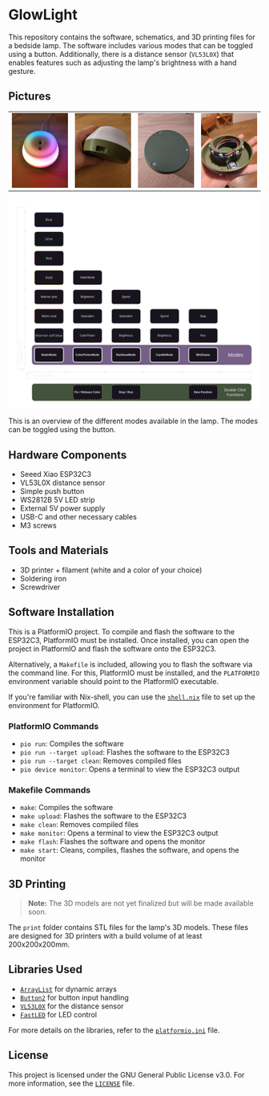 # GlowLight

This repository contains the software, schematics, and 3D printing files for a bedside lamp. The software includes various modes that can be toggled using a button. Additionally, there is a distance sensor (`VL53L0X`) that enables features such as adjusting the lamp's brightness with a hand gesture.

## Pictures

<table>
  <tr>
    <td><img src="media/images/rainbow-mode.jpg" alt="Rainbow Mode"></td>
    <td><img src="media/images/usb-c-port.jpg" alt="USB-C Port"></td>
    <td><img src="media/images/bottom-side.jpg" alt="Bottom Side"></td>
    <td><img src="media/images/inside.jpg" alt="Inside"></td>
</table>

![Modes](/media/images/modes.png)

This is an overview of the different modes available in the lamp. The modes can be toggled using the button.

## Hardware Components

- Seeed Xiao ESP32C3
- VL53L0X distance sensor
- Simple push button
- WS2812B 5V LED strip
- External 5V power supply
- USB-C and other necessary cables
- M3 screws

## Tools and Materials

- 3D printer + filament (white and a color of your choice)
- Soldering iron
- Screwdriver

## Software Installation

This is a PlatformIO project. To compile and flash the software to the ESP32C3, PlatformIO must be installed. Once installed, you can open the project in PlatformIO and flash the software onto the ESP32C3.

Alternatively, a `Makefile` is included, allowing you to flash the software via the command line. For this, PlatformIO must be installed, and the `PLATFORMIO` environment variable should point to the PlatformIO executable.

If you're familiar with Nix-shell, you can use the [`shell.nix`](/shell.nix) file to set up the environment for PlatformIO.

### PlatformIO Commands

- `pio run`: Compiles the software
- `pio run --target upload`: Flashes the software to the ESP32C3
- `pio run --target clean`: Removes compiled files
- `pio device monitor`: Opens a terminal to view the ESP32C3 output

### Makefile Commands

- `make`: Compiles the software
- `make upload`: Flashes the software to the ESP32C3
- `make clean`: Removes compiled files
- `make monitor`: Opens a terminal to view the ESP32C3 output
- `make flash`: Flashes the software and opens the monitor
- `make start`: Cleans, compiles, flashes the software, and opens the monitor

## 3D Printing

> **Note:** The 3D models are not yet finalized but will be made available soon.

The `print` folder contains STL files for the lamp's 3D models. These files are designed for 3D printers with a build volume of at least 200x200x200mm.

## Libraries Used

- [`ArrayList`](https://registry.platformio.org/libraries/braydenanderson2014/ArrayList) for dynamic arrays
- [`Button2`](https://registry.platformio.org/libraries/lennarthennigs/Button2) for button input handling
- [`VL53L0X`](https://registry.platformio.org/libraries/pololu/VL53L0X) for the distance sensor
- [`FastLED`](https://registry.platformio.org/libraries/fastled/FastLED) for LED control

For more details on the libraries, refer to the [`platformio.ini`](/platformio.ini) file.

## License

This project is licensed under the GNU General Public License v3.0. For more information, see the [`LICENSE`](/LICENSE) file.
